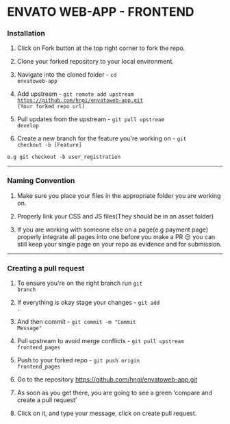 # ENVATO WEB-APP - FRONTEND

### Installation

1. Click on Fork button at the top right corner to fork the repo.

2. Clone your forked repository to your local environment.

3. Navigate into the cloned folder - <code>cd envatoweb-app</code>

4. Add upstream - <code>git remote add upstream https://github.com/hngi/envatoweb-app.git (Your forked repo url)</code>

5. Pull updates from the upstream - <code>git pull upstream develop</code>

6. Create a new branch for the feature you're working on - <code>git checkout -b [Feature]</code>

<code>e.g git checkout -b user_registration</code>

<hr>

### Naming Convention
1. Make sure you place your files in the appropriate folder you are working on.

2. Properly link your CSS and JS files(They should be in an asset folder)

3. If you are working with someone else on a page(e.g payment page) properly integrate all pages into one before you make a PR :unamused:
   you can still keep your single page on your repo as evidence and for submission.
   
<hr>

### Creating a pull request

1. To ensure you're on the right branch run <code>git branch</code>

2. If everything is okay stage your changes -  <code>git add .</code>

3. And then commit - <code>git commit -m "Commit Message"</code>

4. Pull upstream to avoid merge conflicts - <code>git pull upstream frontend_pages</code>

5. Push to your forked repo - <code>git push origin frontend_pages</code>

6. Go to the repository https://github.com/hngi/envatoweb-app.git

7. As soon as you get there, you are going to see a green ‘compare and create a pull request’

8. Click on it, and type your message, click on create pull request.

